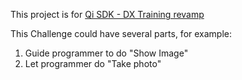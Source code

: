 This project is for [Qi SDK - DX Training revamp](https://docs.google.com/presentation/d/1Uwc3ncRpvhwkA2TbqwovkZLLJ_FwOaKTtCrfPH9Jngw)

This Challenge could have several parts, for example:

1. Guide programmer to do "Show Image"
2. Let programmer do "Take photo"